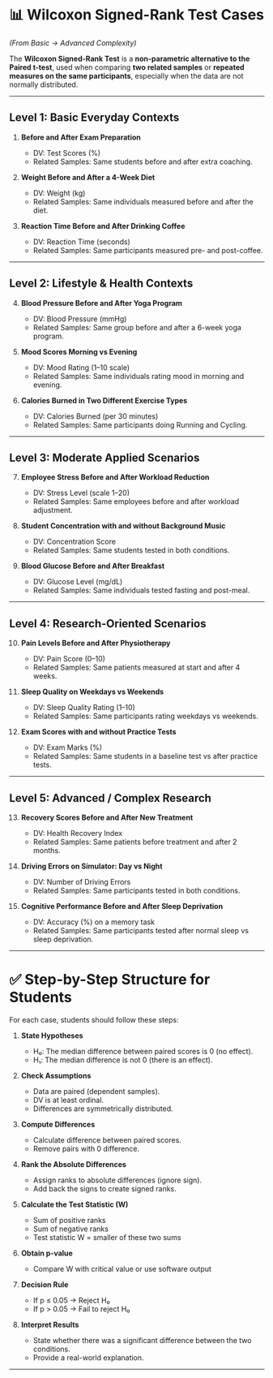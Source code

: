 # 📊 Wilcoxon Signed-Rank Test Cases

*(From Basic → Advanced Complexity)*

The **Wilcoxon Signed-Rank Test** is a **non-parametric alternative to the Paired t-test**, used when comparing **two related samples** or **repeated measures on the same participants**, especially when the data are not normally distributed.

---

## **Level 1: Basic Everyday Contexts**

1. **Before and After Exam Preparation**

   * DV: Test Scores (%)
   * Related Samples: Same students before and after extra coaching.

2. **Weight Before and After a 4-Week Diet**

   * DV: Weight (kg)
   * Related Samples: Same individuals measured before and after the diet.

3. **Reaction Time Before and After Drinking Coffee**

   * DV: Reaction Time (seconds)
   * Related Samples: Same participants measured pre- and post-coffee.

---

## **Level 2: Lifestyle & Health Contexts**

4. **Blood Pressure Before and After Yoga Program**

   * DV: Blood Pressure (mmHg)
   * Related Samples: Same group before and after a 6-week yoga program.

5. **Mood Scores Morning vs Evening**

   * DV: Mood Rating (1–10 scale)
   * Related Samples: Same individuals rating mood in morning and evening.

6. **Calories Burned in Two Different Exercise Types**

   * DV: Calories Burned (per 30 minutes)
   * Related Samples: Same participants doing Running and Cycling.

---

## **Level 3: Moderate Applied Scenarios**

7. **Employee Stress Before and After Workload Reduction**

   * DV: Stress Level (scale 1–20)
   * Related Samples: Same employees before and after workload adjustment.

8. **Student Concentration with and without Background Music**

   * DV: Concentration Score
   * Related Samples: Same students tested in both conditions.

9. **Blood Glucose Before and After Breakfast**

   * DV: Glucose Level (mg/dL)
   * Related Samples: Same individuals tested fasting and post-meal.

---

## **Level 4: Research-Oriented Scenarios**

10. **Pain Levels Before and After Physiotherapy**

    * DV: Pain Score (0–10)
    * Related Samples: Same patients measured at start and after 4 weeks.

11. **Sleep Quality on Weekdays vs Weekends**

    * DV: Sleep Quality Rating (1–10)
    * Related Samples: Same participants rating weekdays vs weekends.

12. **Exam Scores with and without Practice Tests**

    * DV: Exam Marks (%)
    * Related Samples: Same students in a baseline test vs after practice tests.

---

## **Level 5: Advanced / Complex Research**

13. **Recovery Scores Before and After New Treatment**

    * DV: Health Recovery Index
    * Related Samples: Same patients before treatment and after 2 months.

14. **Driving Errors on Simulator: Day vs Night**

    * DV: Number of Driving Errors
    * Related Samples: Same participants tested in both conditions.

15. **Cognitive Performance Before and After Sleep Deprivation**

    * DV: Accuracy (%) on a memory task
    * Related Samples: Same participants tested after normal sleep vs sleep deprivation.

---

# ✅ Step-by-Step Structure for Students

For each case, students should follow these steps:

1. **State Hypotheses**

   * H₀: The median difference between paired scores is 0 (no effect).
   * H₁: The median difference is not 0 (there is an effect).

2. **Check Assumptions**

   * Data are paired (dependent samples).
   * DV is at least ordinal.
   * Differences are symmetrically distributed.

3. **Compute Differences**

   * Calculate difference between paired scores.
   * Remove pairs with 0 difference.

4. **Rank the Absolute Differences**

   * Assign ranks to absolute differences (ignore sign).
   * Add back the signs to create signed ranks.

5. **Calculate the Test Statistic (W)**

   * Sum of positive ranks
   * Sum of negative ranks
   * Test statistic W = smaller of these two sums

6. **Obtain p-value**

   * Compare W with critical value or use software output

7. **Decision Rule**

   * If p ≤ 0.05 → Reject H₀
   * If p > 0.05 → Fail to reject H₀

8. **Interpret Results**

   * State whether there was a significant difference between the two conditions.
   * Provide a real-world explanation.

---

